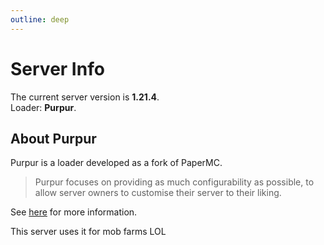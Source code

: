 ```yaml
---
outline: deep
---
```


# Server Info

The current server version is **1.21.4**.  
Loader: **Purpur**.

## About Purpur

Purpur is a loader developed as a fork of PaperMC.  
> Purpur focuses on providing as much configurability as possible, to allow server owners to customise their server to their liking.

See [here](https://purpurmc.org/) for more information.

This server uses it for mob farms LOL
